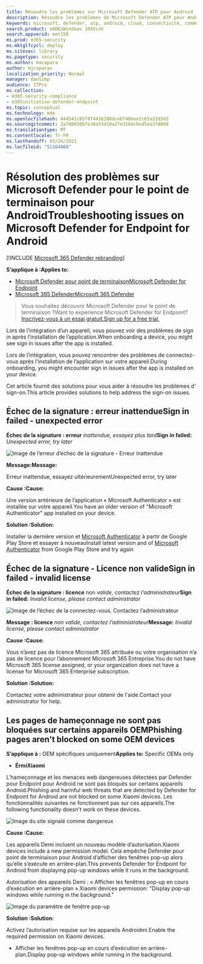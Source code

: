 ```yaml
---
title: Résoudre les problèmes sur Microsoft Defender ATP pour Android
description: Résoudre les problèmes de Microsoft Defender ATP pour Android
keywords: microsoft, defender, atp, android, cloud, connectivité, communication
search.product: eADQiWindows 10XVcnh
search.appverid: met150
ms.prod: m365-security
ms.mktglfcycl: deploy
ms.sitesec: library
ms.pagetype: security
ms.author: macapara
author: mjcaparas
localization_priority: Normal
manager: dansimp
audience: ITPro
ms.collection:
- m365-security-compliance
- m365initiative-defender-endpoint
ms.topic: conceptual
ms.technology: mde
ms.openlocfilehash: 444541c85f8f4416288dcebf4bbee2c65a33d3d2
ms.sourcegitcommit: 2a708650b7e30a53d10a2fe3164c6ed5ea37d868
ms.translationtype: MT
ms.contentlocale: fr-FR
ms.lasthandoff: 03/24/2021
ms.locfileid: "51164868"
---
```

# <a name="troubleshooting-issues-on-microsoft-defender-for-endpoint-for-android"></a><span data-ttu-id="bff87-104">Résolution des problèmes sur Microsoft Defender pour le point de terminaison pour Android</span><span class="sxs-lookup"><span data-stu-id="bff87-104">Troubleshooting issues on Microsoft Defender for Endpoint for Android</span></span>

[!INCLUDE [Microsoft 365 Defender rebranding](../../includes/microsoft-defender.md)]

<span data-ttu-id="bff87-105">**S’applique à :**</span><span class="sxs-lookup"><span data-stu-id="bff87-105">**Applies to:**</span></span>
- [<span data-ttu-id="bff87-106">Microsoft Defender pour point de terminaison</span><span class="sxs-lookup"><span data-stu-id="bff87-106">Microsoft Defender for Endpoint</span></span>](https://go.microsoft.com/fwlink/p/?linkid=2154037)
- [<span data-ttu-id="bff87-107">Microsoft 365 Defender</span><span class="sxs-lookup"><span data-stu-id="bff87-107">Microsoft 365 Defender</span></span>](https://go.microsoft.com/fwlink/?linkid=2118804)

> <span data-ttu-id="bff87-108">Vous souhaitez découvrir Microsoft Defender pour le point de terminaison ?</span><span class="sxs-lookup"><span data-stu-id="bff87-108">Want to experience Microsoft Defender for Endpoint?</span></span> [<span data-ttu-id="bff87-109">Inscrivez-vous à un essai gratuit.</span><span class="sxs-lookup"><span data-stu-id="bff87-109">Sign up for a free trial.</span></span>](https://www.microsoft.com/microsoft-365/windows/microsoft-defender-atp?ocid=docs-wdatp-exposedapis-abovefoldlink) 

<span data-ttu-id="bff87-110">Lors de l’intégration d’un appareil, vous pouvez voir des problèmes de sign in après l’installation de l’application.</span><span class="sxs-lookup"><span data-stu-id="bff87-110">When onboarding a device, you might see sign in issues after the app is installed.</span></span>

<span data-ttu-id="bff87-111">Lors de l’intégration, vous pouvez rencontrer des problèmes de connectez-vous après l’installation de l’application sur votre appareil.</span><span class="sxs-lookup"><span data-stu-id="bff87-111">During onboarding, you might encounter sign in issues after the app is installed on your device.</span></span>

<span data-ttu-id="bff87-112">Cet article fournit des solutions pour vous aider à résoudre les problèmes d' sign-on.</span><span class="sxs-lookup"><span data-stu-id="bff87-112">This article provides solutions to help address the sign-on issues.</span></span>  

## <a name="sign-in-failed---unexpected-error"></a><span data-ttu-id="bff87-113">Échec de la signature : erreur inattendue</span><span class="sxs-lookup"><span data-stu-id="bff87-113">Sign in failed - unexpected error</span></span>
<span data-ttu-id="bff87-114">**Échec de la signature : erreur** *inattendue, essayez plus tard*</span><span class="sxs-lookup"><span data-stu-id="bff87-114">**Sign in failed:** *Unexpected error, try later*</span></span>

![Image de l’erreur d’échec de la signature - Erreur inattendue](images/f9c3bad127d636c1f150d79814f35d4c.png)

<span data-ttu-id="bff87-116">**Message:**</span><span class="sxs-lookup"><span data-stu-id="bff87-116">**Message:**</span></span>

<span data-ttu-id="bff87-117">Erreur inattendue, essayez ultérieurement</span><span class="sxs-lookup"><span data-stu-id="bff87-117">Unexpected error, try later</span></span>

<span data-ttu-id="bff87-118">**Cause :**</span><span class="sxs-lookup"><span data-stu-id="bff87-118">**Cause:**</span></span>

<span data-ttu-id="bff87-119">Une version antérieure de l’application « Microsoft Authenticator » est installée sur votre appareil.</span><span class="sxs-lookup"><span data-stu-id="bff87-119">You have an older version of "Microsoft Authenticator" app installed on your device.</span></span>

<span data-ttu-id="bff87-120">**Solution :**</span><span class="sxs-lookup"><span data-stu-id="bff87-120">**Solution:**</span></span>

<span data-ttu-id="bff87-121">Installer la dernière version et [Microsoft Authenticator](https://play.google.com/store/apps/details?androidid=com.azure.authenticator) à partir de Google Play Store et essayer à nouveau</span><span class="sxs-lookup"><span data-stu-id="bff87-121">Install latest version and of [Microsoft Authenticator](https://play.google.com/store/apps/details?androidid=com.azure.authenticator) from Google Play Store and try again</span></span>

## <a name="sign-in-failed---invalid-license"></a><span data-ttu-id="bff87-122">Échec de la signature - Licence non valide</span><span class="sxs-lookup"><span data-stu-id="bff87-122">Sign in failed - invalid license</span></span>

<span data-ttu-id="bff87-123">**Échec de la signature : licence** non *valide, contactez l’administrateur*</span><span class="sxs-lookup"><span data-stu-id="bff87-123">**Sign in failed:** *Invalid license, please contact administrator*</span></span>

![Image de l’échec de la connectez-vous. Contactez l’administrateur](images/920e433f440fa1d3d298e6a2a43d4811.png)

<span data-ttu-id="bff87-125">**Message : licence** *non valide, contactez l’administrateur*</span><span class="sxs-lookup"><span data-stu-id="bff87-125">**Message:** *Invalid license, please contact administrator*</span></span>

<span data-ttu-id="bff87-126">**Cause :**</span><span class="sxs-lookup"><span data-stu-id="bff87-126">**Cause:**</span></span>

<span data-ttu-id="bff87-127">Vous n’avez pas de licence Microsoft 365 attribuée ou votre organisation n’a pas de licence pour l’abonnement Microsoft 365 Entreprise.</span><span class="sxs-lookup"><span data-stu-id="bff87-127">You do not have Microsoft 365 license assigned, or your organization does not have a license for Microsoft 365 Enterprise subscription.</span></span>

<span data-ttu-id="bff87-128">**Solution :**</span><span class="sxs-lookup"><span data-stu-id="bff87-128">**Solution:**</span></span>

<span data-ttu-id="bff87-129">Contactez votre administrateur pour obtenir de l'aide.</span><span class="sxs-lookup"><span data-stu-id="bff87-129">Contact your administrator for help.</span></span>

## <a name="phishing-pages-arent-blocked-on-some-oem-devices"></a><span data-ttu-id="bff87-130">Les pages de hameçonnage ne sont pas bloquées sur certains appareils OEM</span><span class="sxs-lookup"><span data-stu-id="bff87-130">Phishing pages aren't blocked on some OEM devices</span></span>

<span data-ttu-id="bff87-131">**S’applique à :** OEM spécifiques uniquement</span><span class="sxs-lookup"><span data-stu-id="bff87-131">**Applies to:** Specific OEMs only</span></span>

-   <span data-ttu-id="bff87-132">**Érmi**</span><span class="sxs-lookup"><span data-stu-id="bff87-132">**Xiaomi**</span></span>

<span data-ttu-id="bff87-133">L’hameçonnage et les menaces web dangereuses détectées par Defender pour Endpoint pour Android ne sont pas bloqués sur certains appareils Android.</span><span class="sxs-lookup"><span data-stu-id="bff87-133">Phishing and harmful web threats that are detected by Defender for Endpoint for Android are not blocked on some Xiaomi devices.</span></span> <span data-ttu-id="bff87-134">Les fonctionnalités suivantes ne fonctionnent pas sur ces appareils.</span><span class="sxs-lookup"><span data-stu-id="bff87-134">The following functionality doesn't work on these devices.</span></span>

![Image du site signalé comme dangereux](images/0c04975c74746a5cdb085e1d9386e713.png)


<span data-ttu-id="bff87-136">**Cause :**</span><span class="sxs-lookup"><span data-stu-id="bff87-136">**Cause:**</span></span>

<span data-ttu-id="bff87-137">Les appareils Demi incluent un nouveau modèle d’autorisation.</span><span class="sxs-lookup"><span data-stu-id="bff87-137">Xiaomi devices include a new permission model.</span></span> <span data-ttu-id="bff87-138">Cela empêche Defender pour point de terminaison pour Android d’afficher des fenêtres pop-up alors qu’elle s’exécute en arrière-plan.</span><span class="sxs-lookup"><span data-stu-id="bff87-138">This prevents Defender for Endpoint for Android from displaying pop-up windows while it runs in the background.</span></span>

<span data-ttu-id="bff87-139">Autorisation des appareils Demi : « Afficher les fenêtres pop-up en cours d’exécution en arrière-plan ».</span><span class="sxs-lookup"><span data-stu-id="bff87-139">Xiaomi devices permission: "Display pop-up windows while running in the background."</span></span>

![Image du paramètre de fenêtre pop-up](images/6e48e7b29daf50afddcc6c8c7d59fd64.png)

<span data-ttu-id="bff87-141">**Solution :**</span><span class="sxs-lookup"><span data-stu-id="bff87-141">**Solution:**</span></span>

<span data-ttu-id="bff87-142">Activez l’autorisation requise sur les appareils Androidmi.</span><span class="sxs-lookup"><span data-stu-id="bff87-142">Enable the required permission on Xiaomi devices.</span></span>

- <span data-ttu-id="bff87-143">Afficher les fenêtres pop-up en cours d’exécution en arrière-plan.</span><span class="sxs-lookup"><span data-stu-id="bff87-143">Display pop-up windows while running in the background.</span></span>
